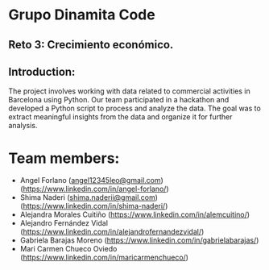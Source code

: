 # Grupo Dinamita Code
## Reto 3: Crecimiento económico.

## Introduction:
The project involves working with data related to commercial activities in Barcelona using Python. Our team participated in a hackathon and developed a Python script to process and analyze the data. The goal was to extract meaningful insights from the data and organize it for further analysis.

# Team members:
* Angel Forlano (angel12345leo@gmail.com) (https://www.linkedin.com/in/angel-forlano/)
* Shima Naderi (shima.naderii@gmail.com) (https://www.linkedin.com/in/shima-naderi/)
* Alejandra Morales Cuitiño (https://www.linkedin.com/in/alemcuitino/)
* Alejandro Fernández Vidal (https://www.linkedin.com/in/alejandrofernandezvidal/)
* Gabriela Barajas Moreno (https://www.linkedin.com/in/gabrielabarajas/)
* Mari Carmen Chueco Oviedo (https://www.linkedin.com/in/maricarmenchueco/)

